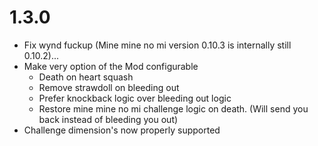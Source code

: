 # 1.3.0

- Fix wynd fuckup (Mine mine no mi version 0.10.3 is internally still 0.10.2)...
- Make very option of the Mod configurable
  - Death on heart squash
  - Remove strawdoll on bleeding out
  - Prefer knockback logic over bleeding out logic
  - Restore mine mine no mi challenge logic on death. (Will send you back instead of bleeding you out)
- Challenge dimension's now properly supported

